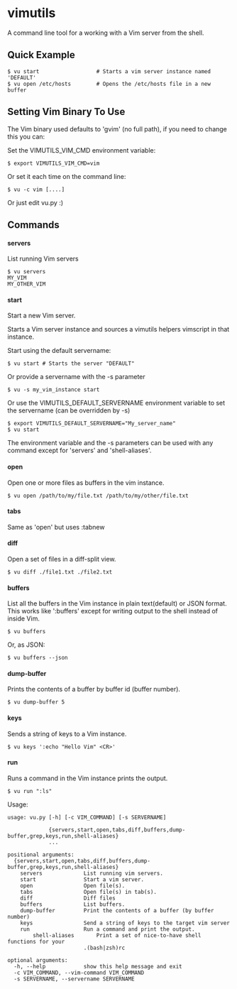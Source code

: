 vimutils
========

A command line tool for a working with a Vim server from the shell.


## Quick Example


    $ vu start                  # Starts a vim server instance named 'DEFAULT'
    $ vu open /etc/hosts        # Opens the /etc/hosts file in a new buffer


## Setting Vim Binary To Use

The Vim binary used defaults to 'gvim' (no full path),
if you need to change this you can:

Set the VIMUTILS\_VIM\_CMD environment variable:

    $ export VIMUTILS_VIM_CMD=vim

Or set it each time on the command line:

    $ vu -c vim [....]

Or just edit vu.py :)




## Commands

#### servers

List running Vim servers

    $ vu servers
    MY_VIM
    MY_OTHER_VIM

#### start

Start a new Vim server.

Starts a Vim server instance and sources a vimutils helpers vimscript
in that instance.

Start using the default servername:

    $ vu start # Starts the server "DEFAULT"

Or provide a servername with the -s parameter

    $ vu -s my_vim_instance start

Or use the VIMUTILS\_DEFAULT\_SERVERNAME environment variable to 
set the servername (can be overridden by -s)
    
    $ export VIMUTILS_DEFAULT_SERVERNAME="My_server_name"
    $ vu start


The environment variable and the -s parameters can be used with any command
except for 'servers' and 'shell-aliases'.


#### open

Open one or more files as buffers in the vim instance.

    $ vu open /path/to/my/file.txt /path/to/my/other/file.txt

#### tabs

Same as 'open' but uses :tabnew

#### diff

Open a set of files in a diff-split view.

    $ vu diff ./file1.txt ./file2.txt

#### buffers

List all the buffers in the Vim instance in plain text(default)
or JSON format.
This works like ':buffers' except for writing output
to the shell instead of inside Vim.

    $ vu buffers

Or, as JSON:

    $ vu buffers --json


#### dump-buffer

Prints the contents of a buffer by buffer id (buffer number).

    $ vu dump-buffer 5

#### keys

Sends a string of keys to a Vim instance.

    $ vu keys ':echo "Hello Vim" <CR>'

#### run

Runs a command in the Vim instance prints the output.

    $ vu run ":ls"






Usage:



    usage: vu.py [-h] [-c VIM_COMMAND] [-s SERVERNAME]
                 
                 {servers,start,open,tabs,diff,buffers,dump-buffer,grep,keys,run,shell-aliases}
                 ...

    positional arguments:
      {servers,start,open,tabs,diff,buffers,dump-buffer,grep,keys,run,shell-aliases}
        servers             List running vim servers.
        start               Start a vim server.
        open                Open file(s).
        tabs                Open file(s) in tab(s).
        diff                Diff files
        buffers             List buffers.
        dump-buffer         Print the contents of a buffer (by buffer number)
        keys                Send a string of keys to the target vim server
        run                 Run a command and print the output.
            shell-aliases       Print a set of nice-to-have shell functions for your
                            .(bash|zsh)rc

    optional arguments:
      -h, --help            show this help message and exit
      -c VIM_COMMAND, --vim-command VIM_COMMAND
      -s SERVERNAME, --servername SERVERNAME

